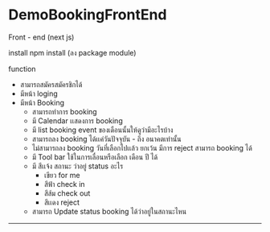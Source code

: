 # DemoBookingFrontEnd


Front - end (next js)

install 
 npm install (ลง package  module)  

function 
- สามารถสมัครสมัครชิกได้
- มีหน้า loging
- มีหน้า Booking
   - สามารถทำการ booking  
   - มี Calendar เเสดงการ booking
   - มี list booking event ของเดือนนั้นให้ดูว่ามีอะไรบ้าง
   - สามารถลง booking ได้เเค่วันปัจจุบัน - ถึง อนาคตเท่านั้น  
   - ไม่สามารถลง booking วันที่เลือกไปเเล้ว ยกเว้น มีการ reject สามารถ booking ได้
   - มี Tool bar ใช้ในการเลื่อนหรือเลือก เดือน ปี ได้
   - มี สีเเจ้ง สถานะ ว่าอยู่ status อะไร 
     - เขียว  for me 
     - สีฟ้า   check in
     - สีส้ม   check out
     - สีเเดง reject
   - สามารถ Update status booking ได้ว่าอยู่ในสถานะไหน 
_____________________________________________________